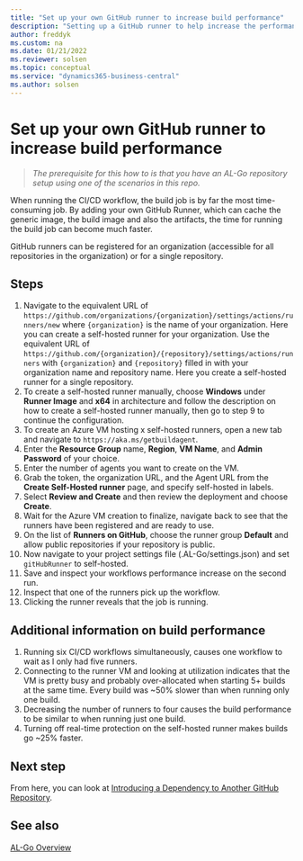 ```yaml
---
title: "Set up your own GitHub runner to increase build performance"
description: "Setting up a GitHub runner to help increase the performance on builds for AL-Go projects for Business Central."
author: freddyk
ms.custom: na
ms.date: 01/21/2022
ms.reviewer: solsen
ms.topic: conceptual
ms.service: "dynamics365-business-central"
ms.author: solsen
---
```


# Set up your own GitHub runner to increase build performance

> *The prerequisite for this how to is that you have an AL-Go repository setup using one of the scenarios in this repo.*

When running the CI/CD workflow, the build job is by far the most time-consuming job. By adding your own GitHub Runner, which can cache the generic image, the build image and also the artifacts, the time for running the build job can become much faster.

GitHub runners can be registered for an organization (accessible for all repositories in the organization) or for a single repository.

## Steps

1. Navigate to the equivalent URL of `https://github.com/organizations/{organization}/settings/actions/runners/new` where `{organization}` is the name of your organization. Here you can create a self-hosted runner for your organization. Use the equivalent URL of `https://github.com/{organization}/{repository}/settings/actions/runners` with `{organization}` and `{repository}` filled in with your organization name and repository name. Here you create a self-hosted runner for a single repository.
1. To create a self-hosted runner manually, choose **Windows** under **Runner Image** and **x64** in architecture and follow the description on how to create a self-hosted runner manually, then go to step 9 to continue the configuration.
1. To create an Azure VM hosting x self-hosted runners, open a new tab and navigate to `https://aka.ms/getbuildagent`.
1. Enter the **Resource Group** name, **Region**, **VM Name**, and **Admin Password** of your choice.
1. Enter the number of agents you want to create on the VM.
1. Grab the token, the organization URL, and the Agent URL from the **Create Self-Hosted runner** page, and specify self-hosted in labels.
1. Select **Review and Create** and then review the deployment and choose **Create**.
1. Wait for the Azure VM creation to finalize, navigate back to see that the runners have been registered and are ready to use.
1. On the list of **Runners on GitHub**, choose the runner group **Default** and allow public repositories if your repository is public.
1. Now navigate to your project settings file (.AL-Go/settings.json) and set `gitHubRunner` to self-hosted.
1. Save and inspect your workflows performance increase on the second run.
1. Inspect that one of the runners pick up the workflow.
1. Clicking the runner reveals that the job is running.

## Additional information on build performance

1. Running six CI/CD workflows simultaneously, causes one workflow to wait as I only had five runners.
1. Connecting to the runner VM and looking at utilization indicates that the VM is pretty busy and probably over-allocated when starting 5+ builds at the same time. Every build was ~50% slower than when running only one build.
1. Decreasing the number of runners to four causes the build performance to be similar to when running just one build.
1. Turning off real-time protection on the self-hosted runner makes builds go ~25% faster.

## Next step

From here, you can look at [Introducing a Dependency to Another GitHub Repository](algo-dependency-app-github.md).  

## See also

[AL-Go Overview](algo-overview.md)  